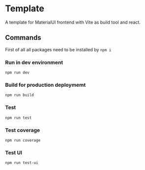 # Template

A template for MaterialUI frontend with Vite as build tool and react.

## Commands

First of all all packages need to be installed by `npm i`

### Run in dev environment

`npm run dev`

### Build for production deploymemt

`npm run build`

### Test

`npm run test`

### Test coverage

`npm run coverage`

### Test UI

`npm run test-ui`
